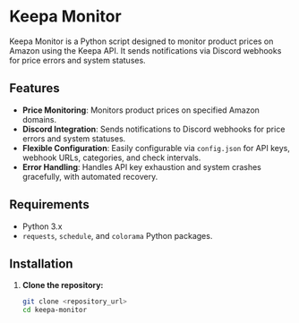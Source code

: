 # Keepa Monitor

Keepa Monitor is a Python script designed to monitor product prices on Amazon using the Keepa API. It sends notifications via Discord webhooks for price errors and system statuses.

## Features

- **Price Monitoring**: Monitors product prices on specified Amazon domains.
- **Discord Integration**: Sends notifications to Discord webhooks for price errors and system statuses.
- **Flexible Configuration**: Easily configurable via `config.json` for API keys, webhook URLs, categories, and check intervals.
- **Error Handling**: Handles API key exhaustion and system crashes gracefully, with automated recovery.

## Requirements

- Python 3.x
- `requests`, `schedule`, and `colorama` Python packages.

## Installation

1. **Clone the repository:**

   ```bash
   git clone <repository_url>
   cd keepa-monitor
   ```


